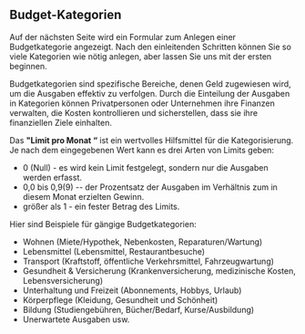 ## Budget-Kategorien

Auf der nächsten Seite wird ein Formular zum Anlegen einer Budgetkategorie angezeigt. 
Nach den einleitenden Schritten können Sie so viele Kategorien wie nötig anlegen, aber lassen Sie uns mit der ersten beginnen. 

Budgetkategorien sind spezifische Bereiche, denen Geld zugewiesen wird, um die Ausgaben effektiv zu verfolgen. 
Durch die Einteilung der Ausgaben in Kategorien können Privatpersonen oder Unternehmen ihre Finanzen verwalten, 
die Kosten kontrollieren und sicherstellen, dass sie ihre finanziellen Ziele einhalten.

Das **"Limit pro Monat “** ist ein wertvolles Hilfsmittel für die Kategorisierung. Je nach dem eingegebenen Wert 
kann es drei Arten von Limits geben:
- 0 (Null) - es wird kein Limit festgelegt, sondern nur die Ausgaben werden erfasst.
- 0,0 bis 0,9(9) -- der Prozentsatz der Ausgaben im Verhältnis zum in diesem Monat erzielten Gewinn.
- größer als 1 - ein fester Betrag des Limits.

Hier sind Beispiele für gängige Budgetkategorien:
- Wohnen (Miete/Hypothek, Nebenkosten, Reparaturen/Wartung)
- Lebensmittel (Lebensmittel, Restaurantbesuche)
- Transport (Kraftstoff, öffentliche Verkehrsmittel, Fahrzeugwartung)
- Gesundheit & Versicherung (Krankenversicherung, medizinische Kosten, Lebensversicherung)
- Unterhaltung und Freizeit (Abonnements, Hobbys, Urlaub)
- Körperpflege (Kleidung, Gesundheit und Schönheit)
- Bildung (Studiengebühren, Bücher/Bedarf, Kurse/Ausbildung)
- Unerwartete Ausgaben
usw.
